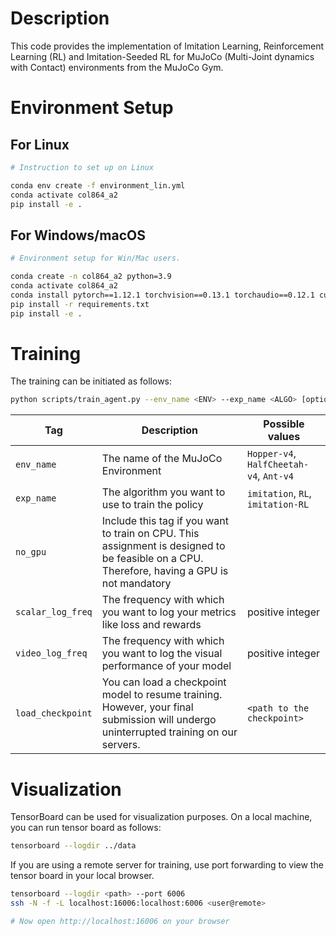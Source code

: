 # Description

This code provides the implementation of Imitation Learning, Reinforcement Learning (RL) and Imitation-Seeded RL for MuJoCo (Multi-Joint dynamics with Contact) environments from the MuJoCo Gym.


# Environment Setup

## For Linux

```bash
# Instruction to set up on Linux

conda env create -f environment_lin.yml
conda activate col864_a2
pip install -e .
```

## For Windows/macOS

```bash
# Environment setup for Win/Mac users.

conda create -n col864_a2 python=3.9
conda activate col864_a2
conda install pytorch==1.12.1 torchvision==0.13.1 torchaudio==0.12.1 cudatoolkit=11.3 -c pytorch 
pip install -r requirements.txt
pip install -e .
```

# Training

The training can be initiated as follows:

```bash
python scripts/train_agent.py --env_name <ENV> --exp_name <ALGO> [optional tags]
```

| Tag                | Description                                                                     | Possible values                    |
|--------------------|---------------------------------------------------------------------------------|------------------------------------|
| `env_name`         | The name of the MuJoCo Environment                                              | `Hopper-v4`, `HalfCheetah-v4`, `Ant-v4` |
| `exp_name`         | The algorithm you want to use to train the policy                               | `imitation`, `RL`, `imitation-RL`  |
| `no_gpu`           | Include this tag if you want to train on CPU. This assignment is designed to be feasible on a CPU. Therefore, having a GPU is not mandatory |                                    |
| `scalar_log_freq`  | The frequency with which you want to log your metrics like loss and rewards     | positive integer                   |
| `video_log_freq`   | The frequency with which you want to log the visual performance of your model   | positive integer                   |
| `load_checkpoint`  | You can load a checkpoint model to resume training. However, your final submission will undergo uninterrupted training on our servers. | `<path to the checkpoint>`         |

# Visualization

TensorBoard can be used for visualization purposes. On a local machine, you can run tensor board as follows:

```bash
tensorboard --logdir ../data
```
If you are using a remote server for training, use port forwarding to view the tensor board in your local browser.
```bash
tensorboard --logdir <path> --port 6006
ssh -N -f -L localhost:16006:localhost:6006 <user@remote>

# Now open http://localhost:16006 on your browser
```


